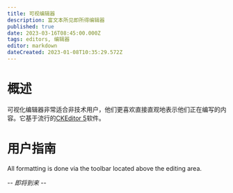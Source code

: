 ```yaml
---
title: 可视编辑器
description: 富文本所见即所得编辑器
published: true
date: 2023-03-16T08:45:00.000Z
tags: editors, 编辑器
editor: markdown
dateCreated: 2023-01-08T10:35:29.572Z
---
```


# 概述

可视化编辑器非常适合非技术用户，他们更喜欢直接直观地表示他们正在编写的内容。它基于流行的[CKEditor 5](https://ckeditor.com/)软件。

# 用户指南

All formatting is done via the toolbar located above the editing area.

*-- 即将到来 --*